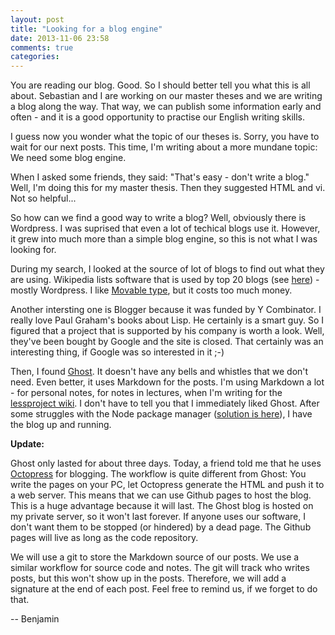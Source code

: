 ```yaml
---
layout: post
title: "Looking for a blog engine"
date: 2013-11-06 23:58
comments: true
categories: 
---
```


You are reading our blog. Good. So I should better tell you what this is all about. Sebastian and I are working on our master theses and we are writing a blog along the way. That way, we can publish some information early and often - and it is a good opportunity to practise our English writing skills.

I guess now you wonder what the topic of our theses is. Sorry, you have to wait for our next posts. This time, I'm writing about a more mundane topic: We need some blog engine.

When I asked some friends, they said: "That's easy - don't write a blog." Well, I'm doing this for my master thesis. Then they suggested HTML and vi. Not so helpful...

So how can we find a good way to write a blog? Well, obviously there is Wordpress. I was suprised that even a lot of techical blogs use it. However, it grew into much more than a simple blog engine, so this is not what I was looking for.

During my search, I looked at the source of lot of blogs to find out what they are using. Wikipedia lists software that is used by top 20 blogs (see [here](http://en.wikipedia.org/wiki/Blog_software#Software_used_by_top_20_blogs)) - mostly Wordpress. I like [Movable type](http://www.movabletype.com/blog.html), but it costs too much money.

Another intersting one is Blogger because it was funded by Y Combinator. I really love Paul Graham's books about Lisp. He certainly is a smart guy. So I figured that a project that is supported by his company is worth a look. Well, they've been bought by Google and the site is closed. That certainly was an interesting thing, if Google was so interested in it ;-)

Then, I found [Ghost](https://ghost.org/). It doesn't have any bells and whistles that we don't need. Even better, it uses Markdown for the posts. I'm using Markdown a lot - for personal notes, for notes in lectures, when I'm writing for the [lessproject wiki](http://lessproject.de/). I don't have to tell you that I immediately liked Ghost. After some struggles with the Node package manager ([solution is here](http://stackoverflow.com/a/18428563)), I have the blog up and running.

**Update:**

Ghost only lasted for about three days. Today, a friend told me that he uses [Octopress](http://octopress.org/) for blogging. The workflow is quite different from Ghost: You write the pages on your PC, let Octopress generate the HTML and push it to a web server. This means that we can use Github pages to host the blog. This is a huge advantage because it will last. The Ghost blog is hosted on my private server, so it won't last forever. If anyone uses our software, I don't want them to be stopped (or hindered) by a dead page. The Github pages will live as long as the code repository.

We will use a git to store the Markdown source of our posts. We use a similar workflow for source code and notes. The git will track who writes posts, but this won't show up in the posts. Therefore, we will add a signature at the end of each post. Feel free to remind us, if we forget to do that.

-- Benjamin
